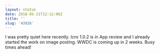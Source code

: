 ```yaml
---
layout: status
date: 2018-05-21T12:12:06Z
title: ''
slug: '43926'
---
```

I was pretty quiet here recently. Icro 1.0.2 is in App review and I already started the work on image posting. WWDC is coming up in 2 weeks. Busy times ahead!
